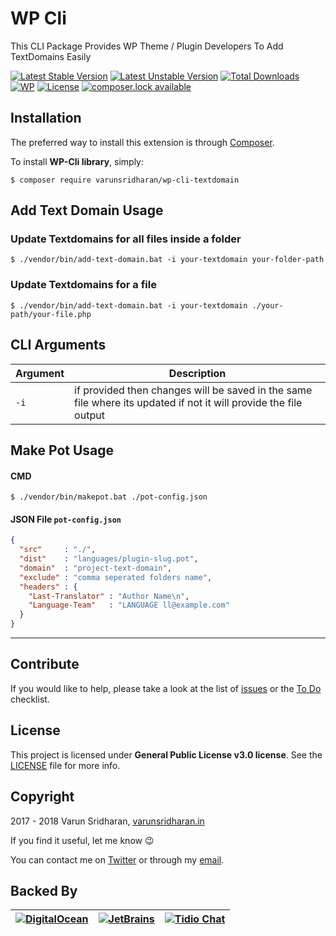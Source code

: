 # WP Cli 
This CLI Package Provides WP Theme / Plugin Developers To Add TextDomains Easily

[![Latest Stable Version][latest-stable-version-img]][latest-stable-version-link]
[![Latest Unstable Version][latest-Unstable-version-img]][latest-Unstable-version-link]
[![Total Downloads][total-downloads-img]][total-downloads-link]
[![WP][wpcs-img]][wpcs-link]
[![License][license-img]][license-link]
[![composer.lock available][composerlock-img]][composerlock-link]

## Installation
The preferred way to install this extension is through [Composer][composer].

To install **WP-Cli library**, simply:

    $ composer require varunsridharan/wp-cli-textdomain
    
## Add Text Domain Usage

### Update Textdomains for all files inside a folder
```
$ ./vendor/bin/add-text-domain.bat -i your-textdomain your-folder-path
```

### Update Textdomains for a file
```
$ ./vendor/bin/add-text-domain.bat -i your-textdomain ./your-path/your-file.php
```

## CLI Arguments
| Argument | Description |
| -------- | ----------- |
| `-i` | if provided then changes will be saved in the same file where its updated if not it will provide the file output | 


## Make Pot Usage
#### CMD
```
$ ./vendor/bin/makepot.bat ./pot-config.json
```
#### JSON File `pot-config.json`
```json
{
  "src"     : "./",
  "dist"    : "languages/plugin-slug.pot",
  "domain"  : "project-text-domain",
  "exclude" : "comma seperated folders name",
  "headers" : {
	"Last-Translator" : "Author Name\n",
	"Language-Team"   : "LANGUAGE ll@example.com"
  }
}
```


---

## Contribute
If you would like to help, please take a look at the list of
[issues][issues] or the [To Do](#-todo) checklist.

## License
This project is licensed under **General Public License v3.0 license**. See the [LICENSE](LICENSE) file for more info.

## Copyright
2017 - 2018 Varun Sridharan, [varunsridharan.in][website]

If you find it useful, let me know :wink:

You can contact me on [Twitter][twitter] or through my [email][email].

## Backed By
| [![DigitalOcean][do-image]][do-ref] | [![JetBrains][jb-image]][jb-ref] |  [![Tidio Chat][tidio-image]][tidio-ref] |
| --- | --- | --- |

[twitter]: https://twitter.com/varunsridharan2
[email]: mailto:varunsridharan23@gmail.com
[website]: https://varunsridharan.in
[issues]: issues/
[composer]: http://getcomposer.org/download/
[downloadzip]:https://github.com/varunsridharan/wp-cli-textdomain/archive/master.zip

[do-image]: https://vsp.ams3.cdn.digitaloceanspaces.com/cdn/DO_Logo_Horizontal_Blue-small.png
[jb-image]: https://vsp.ams3.cdn.digitaloceanspaces.com/cdn/phpstorm-small.png?v3
[tidio-image]: https://vsp.ams3.cdn.digitaloceanspaces.com/cdn/tidiochat-small.png
[do-ref]: https://s.svarun.in/Ef
[jb-ref]: https://www.jetbrains.com
[tidio-ref]: https://tidiochat.com

[latest-stable-version-img]: https://poser.pugx.org/varunsridharan/wp-cli-textdomain/version
[latest-Unstable-version-img]: https://poser.pugx.org/varunsridharan/wp-cli-textdomain/v/unstable
[total-downloads-img]: https://poser.pugx.org/varunsridharan/wp-cli-textdomain/downloads
[Latest-Unstable-version-img]: https://poser.pugx.org/varunsridharan/wp-cli-textdomain/v/unstable
[wpcs-img]: https://img.shields.io/badge/WordPress-Standar-1abc9c.svg
[license-img]: https://poser.pugx.org/varunsridharan/wp-cli-textdomain/license
[composerlock-img]: https://poser.pugx.org/varunsridharan/wp-cli-textdomain/composerlock

[latest-stable-version-link]: https://packagist.org/packages/varunsridharan/wp-cli-textdomain
[latest-Unstable-version-link]: https://packagist.org/packages/varunsridharan/wp-cli-textdomain
[total-downloads-link]: https://packagist.org/packages/varunsridharan/wp-cli-textdomain
[Latest-Unstable-Version-link]: https://packagist.org/packages/varunsridharan/wp-cli-textdomain
[wpcs-link]: https://github.com/WordPress-Coding-Standards/WordPress-Coding-Standards/
[license-link]: https://packagist.org/packages/varunsridharan/wp-cli-textdomain
[composerlock-link]: https://packagist.org/packages/varunsridharan/wp-cli-textdomain
